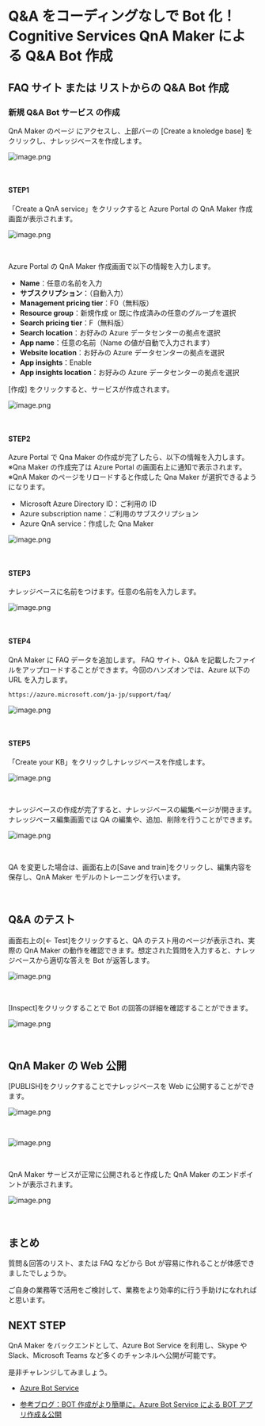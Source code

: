 # Q&A をコーディングなしで Bot 化！ Cognitive Services QnA Maker による Q&A Bot 作成

## FAQ サイト または リストからの Q&A Bot 作成

### 新規 Q&A Bot サービス の作成

QnA Maker のページ にアクセスし、上部バーの [Create a knoledge base] をクリックし、ナレッジベースを作成します。

![image.png](images/lnowledgebaseheader.png)

&nbsp;

#### STEP1

「Create a QnA service」をクリックすると Azure Portal の QnA Maker 作成画面が表示されます。

![image.png](images/step1.png)

&nbsp;

Azure Portal の QnA Maker 作成画面で以下の情報を入力します。

* **Name**：任意の名前を入力
* **サブスクリプション**：（自動入力）
* **Management pricing tier**：F0（無料版）
* **Resource group**：新規作成 or 既に作成済みの任意のグループを選択
* **Search pricing tier**：F（無料版）
* **Search location**：お好みの Azure データセンターの拠点を選択
* **App name**：任意の名前（Name の値が自動で入力されます）
* **Website location**：お好みの Azure データセンターの拠点を選択
* **App insights**：Enable
* **App insights location**：お好みの Azure データセンターの拠点を選択

[作成] をクリックすると、サービスが作成されます。

![image.png](images/createqnamaker.png)

&nbsp;

#### STEP2

Azure Portal で Qna Maker の作成が完了したら、以下の情報を入力します。
※Qna Maker の作成完了は Azure Portal の画面右上に通知で表示されます。
※QnA Maker のページをリロードすると作成した Qna Maker が選択できるようになります。

* Microsoft Azure Directory ID：ご利用の ID
* Azure subscription name：ご利用のサブスクリプション
* Azure QnA service：作成した Qna Maker

![image.png](images/step2.png)

&nbsp;

#### STEP3

ナレッジベースに名前をつけます。任意の名前を入力します。

![image.png](images/step3.png)

&nbsp;

#### STEP4

QnA Maker に FAQ データを追加します。
FAQ サイト、Q&A を記載したファイルをアップロードすることができます。今回のハンズオンでは、Azure 以下の URL を入力します。

```html
https://azure.microsoft.com/ja-jp/support/faq/
```

![image.png](images/step4.png)

&nbsp;

#### STEP5

「Create your KB」をクリックしナレッジベースを作成します。

![image.png](images/step5.PNG)

&nbsp;

ナレッジベースの作成が完了すると、ナレッジベースの編集ページが開きます。ナレッジベース編集画面では QA の編集や、追加、削除を行うことができます。

![image.png](images/myknowledgebase.png)

&nbsp;

QA を変更した場合は、画面右上の[Save and train]をクリックし、編集内容を保存し、QnA Maker モデルのトレーニングを行います。

&nbsp;

## Q&A のテスト

画面右上の[← Test]をクリックすると、QA のテスト用のページが表示され、実際の QnA Maker の動作を確認できます。想定された質問を入力すると、ナレッジベースから適切な答えを Bot が返答します。

![image.png](images/tests.png)

&nbsp;

[Inspect]をクリックすることで Bot の回答の詳細を確認することができます。

![image.png](images/test-detail.png)

&nbsp;

## QnA Maker の Web 公開

[PUBLISH]をクリックすることでナレッジベースを Web に公開することができます。

![image.png](images/publish1.png)

&nbsp;

![image.png](images/publish.png)

&nbsp;

QnA Maker サービスが正常に公開されると作成した QnA Maker のエンドポイントが表示されます。

![image.png](images/complete.png)

&nbsp;

## まとめ

質問＆回答のリスト、または FAQ などから Bot が容易に作れることが体感できましたでしょうか。

ご自身の業務等で活用をご検討して、業務をより効率的に行う手助けになれればと思います。

## NEXT STEP

QnA Maker をバックエンドとして、Azure Bot Service を利用し、Skype や Slack、Microsoft Teams など多くのチャンネルへ公開が可能です。

是非チャレンジしてみましょう。

* [Azure Bot Service](https://azure.microsoft.com/ja-jp/services/bot-service/)

* [参考ブログ：BOT 作成がより簡単に。Azure Bot Service による BOT アプリ作成＆公開](https://blogs.msdn.microsoft.com/bluesky/2016/11/16/how-to-create-publish-bot-using-azure-bot-service/)
